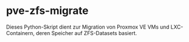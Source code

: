 # pve-zfs-migrate
Dieses Python-Skript dient zur Migration von Proxmox VE VMs und LXC-Containern, deren Speicher auf ZFS-Datasets basiert.
